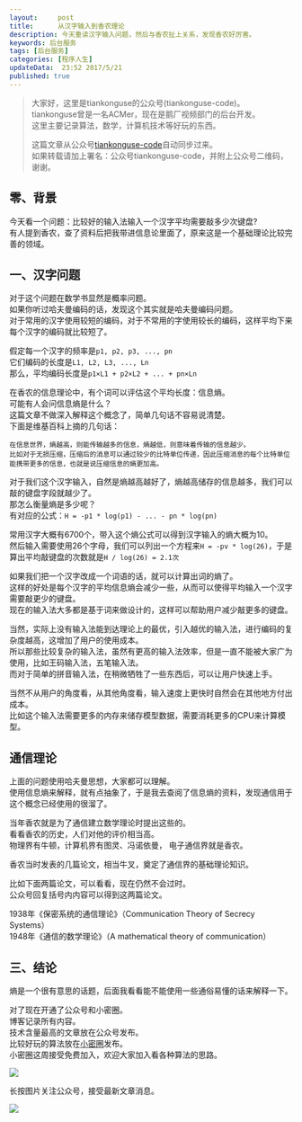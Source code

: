 ```yaml
---  
layout:     post  
title:      从汉字输入到香农理论
description: 今天重读汉字输入问题，然后与香农扯上关系，发现香农好厉害。  
keywords: 后台服务  
tags: [后台服务]  
categories: [程序人生]  
updateData:  23:52 2017/5/21
published: true  
---  
```

  
  
>   
> 大家好，这里是tiankonguse的公众号(tiankonguse-code)。    
> tiankonguse曾是一名ACMer，现在是鹅厂视频部门的后台开发。    
> 这里主要记录算法，数学，计算机技术等好玩的东西。   
>      
> 这篇文章从公众号[tiankonguse-code](http://mp.weixin.qq.com/s/kjuZuB6l80e49rP_cJEr_g)自动同步过来。    
> 如果转载请加上署名：公众号tiankonguse-code，并附上公众号二维码，谢谢。    
>    
  

## 零、背景

今天看一个问题：比较好的输入法输入一个汉字平均需要敲多少次键盘?  
有人提到香农，查了资料后把我带进信息论里面了，原来这是一个基础理论比较完善的领域。  


## 一、汉字问题

对于这个问题在数学书显然是概率问题。  
如果你听过哈夫曼编码的话，发现这个其实就是哈夫曼编码问题。  
对于常用的汉字使用较短的编码，对于不常用的字使用较长的编码，这样平均下来每个汉字的编码就比较短了。  


假定每一个汉字的频率是`p1, p2, p3, ..., pn`  
它们编码的长度是`L1, L2, L3, ..., Ln`  
那么，平均编码长度是`p1×L1 + p2×L2 + ... + pn×Ln`  


在香农的信息理论中，有个词可以评估这个平均长度：信息熵。  
可能有人会问信息熵是什么？  
这篇文章不做深入解释这个概念了，简单几句话不容易说清楚。  
下面是维基百科上摘的几句话：  


```
在信息世界，熵越高，则能传输越多的信息，熵越低，则意味着传输的信息越少。
比如对于无损压缩，压缩后的消息可以通过较少的比特单位传递，因此压缩消息的每个比特单位能携带更多的信息，也就是说压缩信息的熵更加高。  
```

对于我们这个汉字输入，自然是熵越高越好了，熵越高储存的信息越多，我们可以敲的键盘字段就越少了。  
那怎么衡量熵是多少呢？  
有对应的公式：`H = -p1 * log(p1) - ... - pn * log(pn)`  


常用汉字大概有6700个，带入这个熵公式可以得到汉字输入的熵大概为10。  
然后输入需要使用26个字母，我们可以列出一个方程来`H = -pv * log(26)`，于是算出平均敲键盘的次数就是`H / log(26) = 2.1次`  


如果我们把一个汉字改成一个词语的话，就可以计算出词的熵了。  
这样的好处是每个汉字的平均信息熵会减少一些，从而可以使得平均输入一个汉字需要敲更少的键盘。  
现在的输入法大多都是基于词来做设计的，这样可以帮助用户减少敲更多的键盘。  


当然，实际上没有输入法能到达理论上的最优，引入越优的输入法，进行编码的复杂度越高，这增加了用户的使用成本。  
所以那些比较复杂的输入法，虽然有更高的输入法效率，但是一直不能被大家广为使用，比如王码输入法，五笔输入法。  
而对于简单的拼音输入法，在稍微牺牲了一些东西后，可以让用户快速上手。  


当然不从用户的角度看，从其他角度看，输入速度上更快时自然会在其他地方付出成本。  
比如这个输入法需要更多的内存来储存模型数据，需要消耗更多的CPU来计算模型。


## 通信理论  

上面的问题使用哈夫曼思想，大家都可以理解。  
使用信息熵来解释，就有点抽象了，于是我去查阅了信息熵的资料，发现通信用于这个概念已经使用的很溜了。  


当年香农就是为了通信建立数学理论时提出这些的。  
看看香农的历史，人们对他的评价相当高。  
物理界有牛顿，计算机界有图灵、冯诺依曼， 电子通信界就是香农。  


香农当时发表的几篇论文，相当牛叉，奠定了通信界的基础理论知识。  

比如下面两篇论文，可以看看，现在仍然不会过时。  
公众号回复括号内内容可以得到这两篇论文。  

1938年《保密系统的通信理论》（Communication Theory of Secrecy Systems）  
1948年《通信的数学理论》（A mathematical theory of communication）  



## 三、结论

熵是一个很有意思的话题，后面我看看能不能使用一些通俗易懂的话来解释一下。  


对了现在开通了公众号和小密圈。  
博客记录所有内容。  
技术含量最高的文章放在公众号发布。  
比较好玩的算法放在[小密圈](https://wx.xiaomiquan.com/mweb/views/joingroup/join_group.html?group_id=281548515451&secret=r0krqw9fw0at24vxjxo1uo4k0h4lfe47&extra=d67ce0c25ec91252b3af846a10154c9e9d4cb50c763fee178acd68cd2c2e09ee)发布。  
小密圈这周接受免费加入，欢迎大家加入看各种算法的思路。  

![](//res.tiankonguse.com/images/suanfa_xiaomiquan.jpg)  
  
  
长按图片关注公众号，接受最新文章消息。   
  
![](//res.tiankonguse.com/images/weixin-50cm.jpg)  
  
  
  